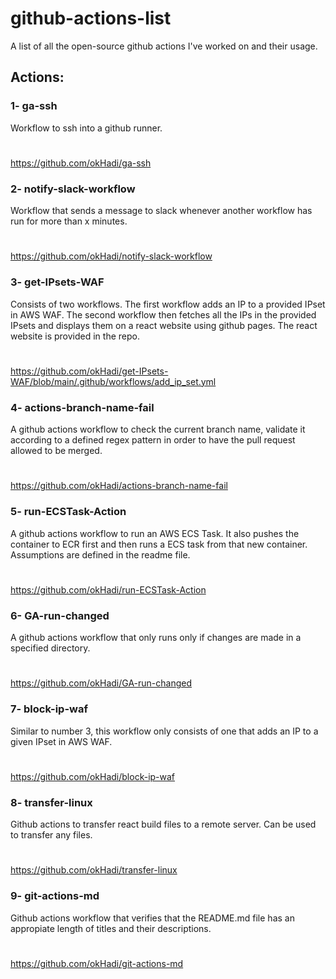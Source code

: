 # github-actions-list
A list of all the open-source github actions I've worked on and their usage.

## Actions:
### 1- ga-ssh
Workflow to ssh into a github runner.
#
https://github.com/okHadi/ga-ssh
### 2- notify-slack-workflow
Workflow that sends a message to slack whenever another workflow has run for more than x minutes.
#
https://github.com/okHadi/notify-slack-workflow
### 3- get-IPsets-WAF
Consists of two workflows. The first workflow adds an IP to a provided IPset in AWS WAF. The second workflow then fetches all the IPs in the provided IPsets and displays them on a react website using github pages. The react website is provided in the repo.
#
https://github.com/okHadi/get-IPsets-WAF/blob/main/.github/workflows/add_ip_set.yml
### 4- actions-branch-name-fail
A github actions workflow to check the current branch name, validate it according to a defined regex pattern in order to have the pull request allowed to be merged.
#
https://github.com/okHadi/actions-branch-name-fail
### 5- run-ECSTask-Action
A github actions workflow to run an AWS ECS Task. It also pushes the container to ECR first and then runs a ECS task from that new container. Assumptions are defined in the readme file.
#
https://github.com/okHadi/run-ECSTask-Action
### 6- GA-run-changed
A github actions workflow that only runs only if changes are made in a specified directory.
#
https://github.com/okHadi/GA-run-changed
### 7- block-ip-waf
Similar to number 3, this workflow only consists of one that adds an IP to a given IPset in AWS WAF.
#
https://github.com/okHadi/block-ip-waf
### 8- transfer-linux
Github actions to transfer react build files to a remote server. Can be used to transfer any files.
#
https://github.com/okHadi/transfer-linux
### 9- git-actions-md
Github actions workflow that verifies that the README.md file has an appropiate length of titles and their descriptions.
#
https://github.com/okHadi/git-actions-md
